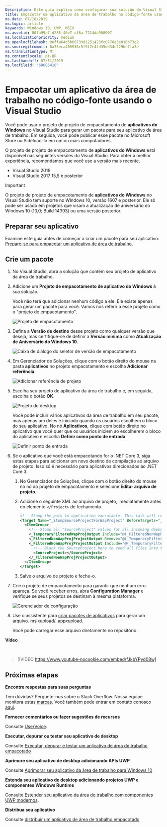 ```yaml
---
Description: Este guia explica como configurar sua solução do Visual Studio para editar, depurar e empacotar o aplicativo de área de trabalho.
title: Empacotar um aplicativo da área de trabalho no código-fonte usando o Visual Studio
ms.date: 07/18/2019
ms.topic: article
keywords: Windows 10, UWP, MSIX
ms.assetid: 807a99a7-d285-46e7-af6a-7214da908907
ms.localizationpriority: medium
ms.openlocfilehash: 8effa64d5b06739d1251423fc0776e3e010b73e2
ms.sourcegitcommit: 8a75eca405536c5f9f7c4fd35dd34c229be7fa3e
ms.translationtype: MT
ms.contentlocale: pt-BR
ms.lasthandoff: 07/31/2019
ms.locfileid: "68685416"
---
```

# <a name="package-a-desktop-app-from-source-code-using-visual-studio"></a>Empacotar um aplicativo da área de trabalho no código-fonte usando o Visual Studio

Você pode usar o projeto de projeto de empacotamento de **aplicativos do Windows** no Visual Studio para gerar um pacote para seu aplicativo de área de trabalho. Em seguida, você pode publicar esse pacote no Microsoft Store ou Sideload-lo em um ou mais computadores.

O projeto de projeto de empacotamento de **aplicativos do Windows** está disponível nas seguintes versões do Visual Studio. Para obter a melhor experiência, recomendamos que você use a versão mais recente.

* Visual Studio 2019
* Visual Studio 2017 15,5 e posterior

> [!IMPORTANT]
> O projeto de projeto de empacotamento de **aplicativos do Windows** no Visual Studio tem suporte no Windows 10, versão 1607 e posterior. Ele só pode ser usado em projetos que visam a atualização de aniversário do Windows 10 (10,0; Build 14393) ou uma versão posterior.

## <a name="prepare-your-application"></a>Preparar seu aplicativo

Examine este guia antes de começar a criar um pacote para seu aplicativo: [Prepare-se para empacotar um aplicativo de área de trabalho](desktop-to-uwp-prepare.md).

<a id="new-packaging-project"/>

## <a name="create-a-package"></a>Crie um pacote

1. No Visual Studio, abra a solução que contém seu projeto de aplicativo da área de trabalho.

2. Adicione um **Projeto de empacotamento de aplicativo do Windows** à sua solução.

   Você não terá que adicionar nenhum código a ele. Ele existe apenas para gerar um pacote para você. Vamos nos referir a esse projeto como o "projeto de empacotamento".

   ![Projeto de empacotamento](images/packaging-project.png)

3. Defina a **Versão de destino** desse projeto como qualquer versão que deseja, mas certifique-se de definir a **Versão mínima** como **Atualização de Aniversário do Windows 10**.

   ![Caixa de diálogo do seletor de versão de empacotamento](images/packaging-version.png)

4. Em Gerenciador de Soluções, clique com o botão direito do mouse na pasta **aplicativos** no projeto empacotamento e escolha **Adicionar referência**.

   ![Adicionar referência de projeto](images/add-project-reference.png)

5. Escolha seu projeto de aplicativo da área de trabalho e, em seguida, escolha o botão **OK**.

   ![Projeto de desktop](images/reference-project.png)

   Você pode incluir vários aplicativos da área de trabalho em seu pacote, mas apenas um deles é iniciado quando os usuários escolhem o bloco do seu aplicativo. No nó **Aplicativos**, clique com botão direito no aplicativo que você quer que os usuários iniciem ao escolherem o bloco do aplicativo e escolha **Definir como ponto de entrada**.

   ![Definir ponto de entrada](images/entry-point-set.png)

6. Se o aplicativo que você está empacotando for o .NET Core 3, siga estas etapas para adicionar um novo destino de compilação ao arquivo de projeto. Isso só é necessário para aplicativos direcionados ao .NET Core 3.  

    1. No Gerenciador de Soluções, clique com o botão direito do mouse no nó do projeto de empacotamento e selecione **Editar arquivo de projeto**.

    2. Adicione o seguinte XML ao arquivo de projeto, imediatamente antes do elemento `</Project>` de fechamento.

        ``` xml
        <!-- Stomp the path to application executable. This task will copy the main exe to the appx root folder. -->
        <Target Name="_StompSourceProjectForWapProject" BeforeTargets="_ConvertItems">
          <ItemGroup>
            <!-- Stomp all "SourceProject" values for all incoming dependencies to flatten the package. -->
            <_TemporaryFilteredWapProjOutput Include="@(_FilteredNonWapProjProjectOutput)" />
            <_FilteredNonWapProjProjectOutput Remove="@(_TemporaryFilteredWapProjOutput)" />
            <_FilteredNonWapProjProjectOutput Include="@(_TemporaryFilteredWapProjOutput)">
              <!-- Blank the SourceProject here to vend all files into the root of the package. -->
              <SourceProject></SourceProject>
            </_FilteredNonWapProjProjectOutput>
          </ItemGroup>
        </Target>
        ```

    3. Salve o arquivo de projeto e feche-o.

7. Crie o projeto de empacotamento para garantir que nenhum erro apareça. Se você receber erros, abra **Configuration Manager** e verifique se seus projetos se destinam à mesma plataforma.

   ![Gerenciador de configuração](images/config-manager.png)

8. Use o assistente para [criar pacotes de aplicativos](../package/packaging-uwp-apps.md) para gerar um arquivo. msixupload/. appxupload.

   Você pode carregar esse arquivo diretamente no repositório.

**Vídeo**

&nbsp;
> [!VIDEO https://www.youtube-nocookie.com/embed/fJkbYPyd08w]

## <a name="next-steps"></a>Próximas etapas

**Encontre respostas para suas perguntas**

Tem dúvidas? Pergunte-nos sobre o Stack Overflow. Nossa equipe monitora estas [marcas](https://stackoverflow.com/questions/tagged/project-centennial+or+desktop-bridge). Você também pode entrar em contato conosco [aqui](https://social.msdn.microsoft.com/Forums/en-US/home?filter=alltypes&sort=relevancedesc&searchTerm=%5BDesktop%20Converter%5D).

**Fornecer comentários ou fazer sugestões de recursos**

Consulte [UserVoice](https://wpdev.uservoice.com/forums/110705-universal-windows-platform/category/161895-desktop-bridge-centennial).

**Executar, depurar ou testar seu aplicativo de desktop**

Consulte [Executar, depurar e testar um aplicativo de área de trabalho empacotado](desktop-to-uwp-debug.md)

**Aprimore seu aplicativo de desktop adicionando APIs UWP**

Consulte [Aprimorar seu aplicativo da área de trabalho para Windows 10](https://docs.microsoft.com/windows/apps/desktop/modernize/desktop-to-uwp-enhance)

**Estenda seu aplicativo de desktop adicionando projetos UWP e componentes Windows Runtime**

Consulte [Estender seu aplicativo da área de trabalho com componentes UWP modernos](https://docs.microsoft.com/windows/apps/desktop/modernize/desktop-to-uwp-extend).

**Distribua seu aplicativo**

Consulte [distribuir um aplicativo de área de trabalho empacotado](https://docs.microsoft.com/windows/apps/desktop/modernize/desktop-to-uwp-distribute)
